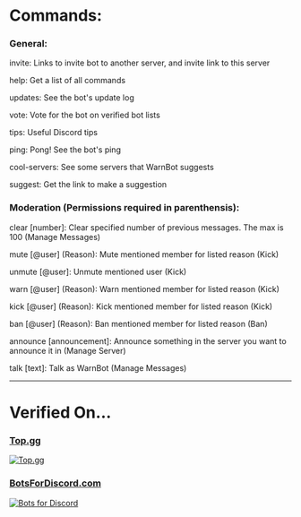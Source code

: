 # Commands:

### General:

   invite: Links to invite bot to another server, and invite link to this server
        
   help: Get a list of all commands
      
   updates: See the bot's update log

   vote: Vote for the bot on verified bot lists

   tips: Useful Discord tips

   ping: Pong! See the bot's ping
   
   cool-servers: See some servers that WarnBot suggests
   
   suggest: Get the link to make a suggestion

### Moderation (Permissions required in parenthensis):

   clear \[number]: Clear specified number of previous messages. The max is 100 (Manage Messages)

   mute \[@user] (Reason): Mute mentioned member for listed reason (Kick)

   unmute \[@user]: Unmute mentioned user (Kick)

   warn \[@user] (Reason): Warn mentioned member for listed reason (Kick)

   kick \[@user] (Reason): Kick mentioned member for listed reason (Kick)

   ban \[@user] (Reason): Ban mentioned member for listed reason (Ban)

   announce \[announcement]: Announce something in the server you want to announce it in (Manage Server)
   
   talk \[text]: Talk as WarnBot (Manage Messages)
        
-----

# Verified On...

   ### [Top.gg](https://top.gg/bot/635977560492081162/)
   
   [![Top.gg](https://top.gg/api/widget/635977560492081162.svg)](https://top.gg/bot/635977560492081162)
   
   ### [BotsForDiscord.com](https://botsfordiscord.com/bots/635977560492081162)
   
   [![Bots for Discord](https://botsfordiscord.com/api/bot/635977560492081162/widget)](https://botsfordiscord.com/bots/635977560492081162)

